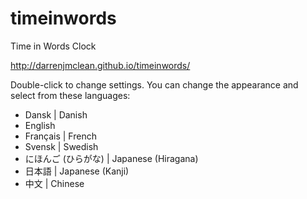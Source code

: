 # timeinwords
Time in Words Clock

http://darrenjmclean.github.io/timeinwords/

Double-click to change settings. You can change the appearance and select from these languages:

- Dansk | Danish
- English
- Français | French
- Svensk | Swedish
- にほんご (ひらがな) | Japanese (Hiragana)
- 日本語 | Japanese (Kanji)
- 中文 | Chinese
